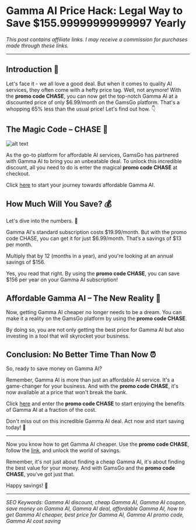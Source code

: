 # Gamma AI Price Hack: Legal Way to Save $155.99999999999997 Yearly

_*This post contains affiliate links. I may receive a commission for purchases made through these links.*_

---

## Introduction 🚀

Let's face it - we all love a good deal. But when it comes to quality AI services, they often come with a hefty price tag. Well, not anymore! With the **promo code CHASE**, you can now get the top-notch Gamma AI at a discounted price of only $6.99/month on the GamsGo platform. That's a whopping 65% less than the usual price! Let's find out how. 👇

## The Magic Code – CHASE 💫

![alt text](https://www.gamsgo.com/partner/ykeX7B)

As the go-to platform for affordable AI services, GamsGo has partnered with Gamma AI to bring you an unbeatable deal. To unlock this incredible discount, all you need to do is enter the magical **promo code CHASE** at checkout. 

Click [here](https://www.gamsgo.com/partner/ykeX7B) to start your journey towards affordable Gamma AI. 

## How Much Will You Save? 💰

Let's dive into the numbers. 🧮

Gamma AI's standard subscription costs $19.99/month. But with the promo code CHASE, you can get it for just $6.99/month. That’s a savings of $13 per month. 

Multiply that by 12 (months in a year), and you're looking at an annual savings of $156. 

Yes, you read that right. By using the **promo code CHASE**, you can save $156 per year on your Gamma AI subscription! 

## Affordable Gamma AI – The New Reality 🌈

Now, getting Gamma AI cheaper no longer needs to be a dream. You can make it a reality on the GamsGo platform by using the **promo code CHASE**. 

By doing so, you are not only getting the best price for Gamma AI but also investing in a tool that will skyrocket your business. 

## Conclusion: No Better Time Than Now ⏰

So, ready to save money on Gamma AI? 

Remember, Gamma AI is more than just an affordable AI service. It's a game-changer for your business. And with the **promo code CHASE**, it's now available at a price that won't break the bank. 

Click [here](https://www.gamsgo.com/partner/ykeX7B) and enter the **promo code CHASE** to start enjoying the benefits of Gamma AI at a fraction of the cost. 

Don't miss out on this incredible Gamma AI deal. Act now and start saving today! 💸

---

Now you know how to get Gamma AI cheaper. Use the **promo code CHASE**, follow the [link](https://www.gamsgo.com/partner/ykeX7B), and unlock the world of savings. 

Remember, it's not just about finding a cheap Gamma AI, it's about finding the best value for your money. And with GamsGo and the **promo code CHASE**, you've got just that. 

Happy savings! 💖

---

*SEO Keywords: Gamma AI discount, cheap Gamma AI, Gamma AI coupon, save money on Gamma AI, Gamma AI deal, affordable Gamma AI, how to get Gamma AI cheaper, best price for Gamma AI, Gamma AI promo code, Gamma AI cost saving*